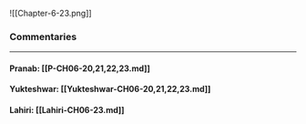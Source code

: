 ![[Chapter-6-23.png]]

### Commentaries

---

#### Pranab: [[P-CH06-20,21,22,23.md]]

#### Yukteshwar: [[Yukteshwar-CH06-20,21,22,23.md]]

#### Lahiri: [[Lahiri-CH06-23.md]]
